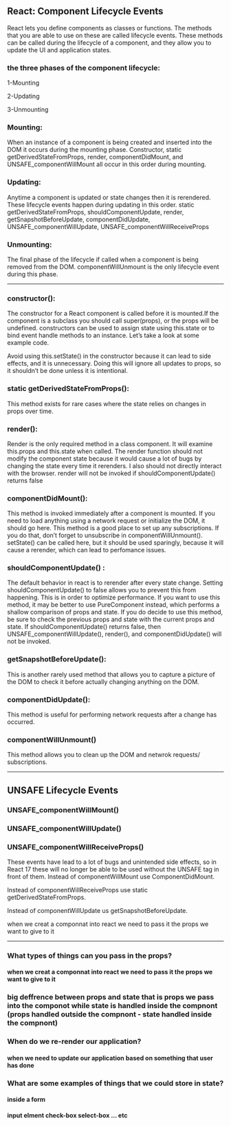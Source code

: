 ## React: Component Lifecycle Events

React lets you define components as classes or functions. The methods that you are able to use on these are called lifecycle events. These methods can be called during the lifecycle of a component, and they allow you to update the UI and application states.

### the three phases of the component lifecycle:

1-Mounting

2-Updating

3-Unmounting

### Mounting:

When an instance of a component is being created and inserted into the DOM it occurs during the mounting phase. Constructor, static getDerivedStateFromProps, render, componentDidMount, and UNSAFE_componentWillMount all occur in this order during mounting.


### Updating:

Anytime a component is updated or state changes then it is rerendered. These lifecycle events happen during updating in this order.
static getDerivedStateFromProps, shouldComponentUpdate, render,
getSnapshotBeforeUpdate, componentDidUpdate, UNSAFE_componentWillUpdate, UNSAFE_componentWillReceiveProps


### Unmounting:

The final phase of the lifecycle if called when a component is being removed from the DOM. componentWillUnmount is the only lifecycle event during this phase.

-------

### constructor():

The constructor for a React component is called before it is mounted.If the component is a subclass you should call super(props), or the props will be undefined. constructors can be used to assign state using this.state or to bind event handle methods to an instance. Let’s take a look at some example code.

Avoid using this.setState() in the constructor because it can lead to side effects, and it is unnecessary. Doing this will ignore all updates to props, so it shouldn’t be done unless it is intentional.

### static getDerivedStateFromProps():

This method exists for rare cases where the state relies on changes in props over time.

### render():

Render is the only required method in a class component. It will examine this.props and this.state when called. The render function should not modify the component state because it would cause a lot of bugs by changing the state every time it rerenders. I also should not directly interact with the browser. render will not be invoked if shouldComponentUpdate() returns false

### componentDidMount():

This method is invoked immediately after a component is mounted. If you need to load anything using a network request or initialize the DOM, it should go here. This method is a good place to set up any subscriptions. If you do that, don’t forget to unsubscribe in componentWillUnmount().
setState() can be called here, but it should be used sparingly, because it will cause a rerender, which can lead to perfomance issues.

### shouldComponentUpdate() :

The default behavior in react is to rerender after every state change. Setting shouldComponentUpdate() to false allows you to prevent this from happening. This is in order to optimize performance. If you want to use this method, it may be better to use PureComponent instead, which performs a shallow comparison of props and state. If you do decide to use this method, be sure to check the previous props and state with the current props and state. If shouldComponentUpdate() returns false, then UNSAFE_componentWillUpdate(), render(), and componentDidUpdate() will not be invoked.

### getSnapshotBeforeUpdate():

This is another rarely used method that allows you to capture a picture of the DOM to check it before actually changing anything on the DOM.

### componentDidUpdate():

This method is useful for performing network requests after a change has occurred.

### componentWillUnmount()

This method allows you to clean up the DOM and netwrok requests/ subscriptions.

------

## UNSAFE Lifecycle Events

### UNSAFE_componentWillMount()

### UNSAFE_componentWillUpdate()

### UNSAFE_componentWillReceiveProps()

These events have lead to a lot of bugs and unintended side effects, so in React 17 these will no longer be able to be used without the UNSAFE tag in front of them. Instead of componentWillMount use ComponentDidMount.

Instead of componentWillReceiveProps use static getDerivedStateFromProps.

Instead of componentWillUpdate us getSnapshotBeforeUpdate.

when we creat a componnat into react we need to pass it the props we want to give to it

----------

### What types of things can you pass in the props?

#### when we creat a componnat into react we need to pass it the props we want to give to it


### big deffrence between props and state that is props we pass into the componot while state is handled inside the compnont (props handled outside the compnont - state handled inside the compnont)


### When do we re-render our application?


#### when we need to update our application based on something that user has done 

### What are some examples of things that we could store in state?

#### inside a form
#### input elment check-box select-box ... etc